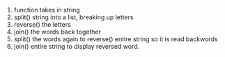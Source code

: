1. function takes in string 
2. split() string into a list, breaking up letters
3. reverse() the letters
4. join() the words back together
5. split() the words again to reverse() entire string so it is read backwords
6. join() entire string to display reversed word.